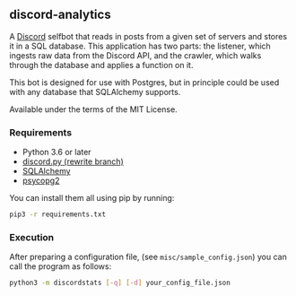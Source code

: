 ## discord-analytics
A [Discord](https://discordapp.com) selfbot that reads in posts from a given set
of servers and stores it in a SQL database. This application has two parts: the
listener, which ingests raw data from the Discord API, and the crawler, which
walks through the database and applies a function on it.

This bot is designed for use with Postgres, but in principle could be used
with any database that SQLAlchemy supports.

Available under the terms of the MIT License.

### Requirements
* Python 3.6 or later
* [discord.py (rewrite branch)](https://github.com/Rapptz/discord.py)
* [SQLAlchemy](http://www.sqlalchemy.org/)
* [psycopg2](https://pypi.python.org/pypi/psycopg2)

You can install them all using pip by running:
```sh
pip3 -r requirements.txt
```

### Execution
After preparing a configuration file, (see `misc/sample_config.json`)
you can call the program as follows:
```sh
python3 -m discordstats [-q] [-d] your_config_file.json
```

